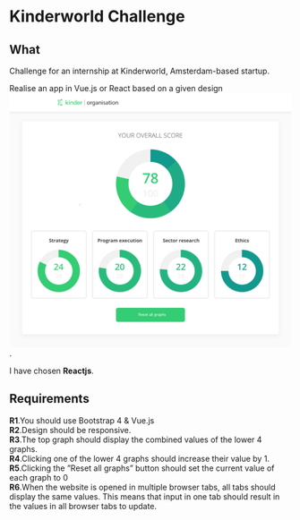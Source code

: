 # Kinderworld Challenge

## What

Challenge for an internship at Kinderworld, Amsterdam-based startup. 

Realise an app in Vue.js or React based on a given design
![given design](design.jpg). 

I have chosen **Reactjs**.

## Requirements

**R1**.You should use Bootstrap 4 & Vue.js  
**R2**.Design should be responsive.  
**R3**.The top graph should display the combined values of the lower 4 graphs.   
**R4**.Clicking one of the lower 4 graphs should increase their value by 1.  
**R5**.Clicking the ”Reset all graphs” button should set the current value of each graph to 0   
**R6**.When the website is opened in multiple browser tabs, all tabs should display the
same values. This means that input in one tab should result in the values in all browser tabs to update.


